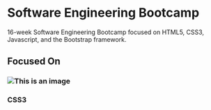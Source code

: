 # Software Engineering Bootcamp
16-week Software Engineering Bootcamp focused on HTML5, CSS3, Javascript, and the Bootstrap framework.

## Focused On

### ![This is an image](/img/html5.png)
### CSS3
